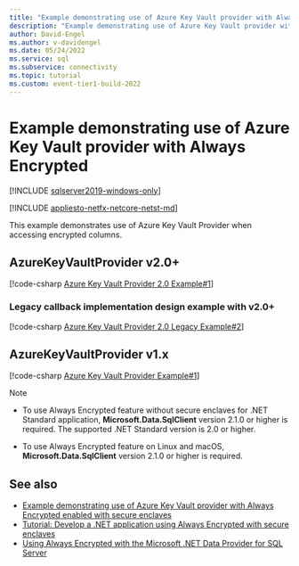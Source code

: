 ```yaml
---
title: "Example demonstrating use of Azure Key Vault provider with Always Encrypted"
description: "Example demonstrating use of Azure Key Vault provider with Always Encrypted"
author: David-Engel
ms.author: v-davidengel
ms.date: 05/24/2022
ms.service: sql
ms.subservice: connectivity
ms.topic: tutorial
ms.custom: event-tier1-build-2022
---
```


# Example demonstrating use of Azure Key Vault provider with Always Encrypted

[!INCLUDE [sqlserver2019-windows-only](../../../includes/applies-to-version/sqlserver2019-windows-only.md)]

[!INCLUDE [appliesto-netfx-netcore-netst-md](../../../includes/appliesto-netfx-netcore-netst-md.md)]

This example demonstrates use of Azure Key Vault Provider when accessing encrypted columns.

## AzureKeyVaultProvider v2.0+

[!code-csharp [Azure Key Vault Provider 2.0 Example#1](~/../sqlclient/doc/samples/AzureKeyVaultProviderExample_2_0.cs#1)]

### Legacy callback implementation design example with v2.0+

[!code-csharp [Azure Key Vault Provider 2.0 Legacy Example#2](~/../sqlclient/doc/samples/AzureKeyVaultProviderLegacyExample_2_0.cs#1)]

## AzureKeyVaultProvider v1.x

[!code-csharp [Azure Key Vault Provider Example#1](~/../sqlclient/doc/samples/AzureKeyVaultProviderExample.cs#1)]

> [!NOTE]
>
> - To use Always Encrypted feature without secure enclaves for .NET Standard application, **Microsoft.Data.SqlClient** version 2.1.0 or higher is required. The supported .NET Standard version is 2.0 or higher.
>
> - To use Always Encrypted feature on Linux and macOS, **Microsoft.Data.SqlClient** version 2.1.0 or higher is required.

## See also

- [Example demonstrating use of Azure Key Vault provider with Always Encrypted enabled with secure enclaves](azure-key-vault-enclave-example.md)
- [Tutorial: Develop a .NET application using Always Encrypted with secure enclaves](tutorial-always-encrypted-enclaves-develop-net-apps.md)
- [Using Always Encrypted with the Microsoft .NET Data Provider for SQL Server](sqlclient-support-always-encrypted.md)
